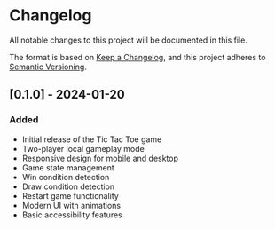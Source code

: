 # Changelog

All notable changes to this project will be documented in this file.

The format is based on [Keep a Changelog](https://keepachangelog.com/en/1.0.0/),
and this project adheres to [Semantic Versioning](https://semver.org/spec/v2.0.0.html).

## [0.1.0] - 2024-01-20

### Added
- Initial release of the Tic Tac Toe game
- Two-player local gameplay mode
- Responsive design for mobile and desktop
- Game state management
- Win condition detection
- Draw condition detection
- Restart game functionality
- Modern UI with animations
- Basic accessibility features

